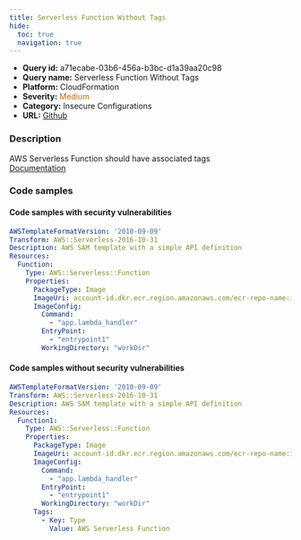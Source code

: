 ```yaml
---
title: Serverless Function Without Tags
hide:
  toc: true
  navigation: true
---
```


<style>
  .highlight .hll {
    background-color: #ff171742;
  }
  .md-content {
    max-width: 1100px;
    margin: 0 auto;
  }
</style>

-   **Query id:** a71ecabe-03b6-456a-b3bc-d1a39aa20c98
-   **Query name:** Serverless Function Without Tags
-   **Platform:** CloudFormation
-   **Severity:** <span style="color:#C60">Medium</span>
-   **Category:** Insecure Configurations
-   **URL:** [Github](https://github.com/Checkmarx/kics/tree/master/assets/queries/cloudFormation/aws_sam/serverless_function_without_tags)

### Description
AWS Serverless Function should have associated tags<br>
[Documentation](https://docs.aws.amazon.com/serverless-application-model/latest/developerguide/sam-resource-function.html#sam-function-tags)

### Code samples
#### Code samples with security vulnerabilities
```yaml title="Postitive test num. 1 - yaml file" hl_lines="7"
AWSTemplateFormatVersion: '2010-09-09'
Transform: AWS::Serverless-2016-10-31
Description: AWS SAM template with a simple API definition
Resources:
  Function:
    Type: AWS::Serverless::Function
    Properties:
      PackageType: Image
      ImageUri: account-id.dkr.ecr.region.amazonaws.com/ecr-repo-name:image-name
      ImageConfig:
        Command:
          - "app.lambda_handler"
        EntryPoint:
          - "entrypoint1"
        WorkingDirectory: "workDir"


```


#### Code samples without security vulnerabilities
```yaml title="Negative test num. 1 - yaml file"
AWSTemplateFormatVersion: '2010-09-09'
Transform: AWS::Serverless-2016-10-31
Description: AWS SAM template with a simple API definition
Resources:
  Function1:
    Type: AWS::Serverless::Function
    Properties:
      PackageType: Image
      ImageUri: account-id.dkr.ecr.region.amazonaws.com/ecr-repo-name:image-name
      ImageConfig:
        Command:
          - "app.lambda_handler"
        EntryPoint:
          - "entrypoint1"
        WorkingDirectory: "workDir"
      Tags:
        - Key: Type
          Value: AWS Serverless Function

```
